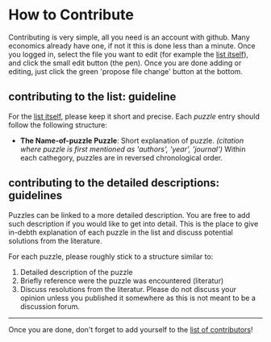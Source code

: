 # How to Contribute

Contributing is very simple, all you need is an account with github. Many economics already have one, if not it this is done less than a minute. Once you logged in, select the file you want to edit (for example the [list itself](https://github.com/gboehl/macro_puzzles/blob/master/README.md)), and click the small edit button (the pen). Once you are done adding or editing, just click the green 'propose file change' button at the bottom.

## contributing to the list: guideline

For the [list itself](https://github.com/gboehl/macro_puzzles/blob/master/README.md), please keep it short and precise. Each *puzzle* entry should follow the following structure:
* **The Name-of-puzzle Puzzle**: Short explanation of puzzle. *(citation where puzzle is first mentioned as 'authors', 'year', 'journal')*
Within each cathegory, puzzles are in reversed chronological order.

## contributing to the detailed descriptions: guidelines

Puzzles can be linked to a more detailed description. You are free to add such description if you would like to get into detail. This is the place to give in-debth explanation of each puzzle in the list and discuss potential solutions from the literature. 

For each puzzle, please roughly stick to a structure similar to:
1. Detailed description of the puzzle
2. Briefly reference were the puzzle was encountered (literatur)
3. Discuss resolutions from the literatur. Please do not discuss your opinion unless you published it somewhere as this is not meant to be a discussion forum. 

---
Once you are done, don't forget to add yourself to the [list of contributors](https://github.com/gboehl/macro_puzzles/blob/master/contributors.md)!
